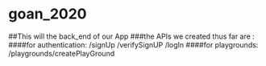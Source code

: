# goan_2020
##This will the back_end of our App
###the APIs we created thus far are :
  ####for authentication:
    /signUp
    /verifySignUP
    /logIn
  ####for playgrounds:
    /playgrounds/createPlayGround
